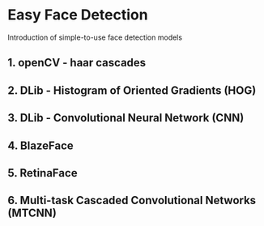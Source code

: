 # Easy Face Detection
Introduction of simple-to-use face detection models


## 1. openCV - haar cascades

## 2. DLib - Histogram of Oriented Gradients (HOG)

## 3. DLib - Convolutional Neural Network (CNN)

## 4. BlazeFace

## 5. RetinaFace

## 6. Multi-task Cascaded Convolutional Networks (MTCNN)
